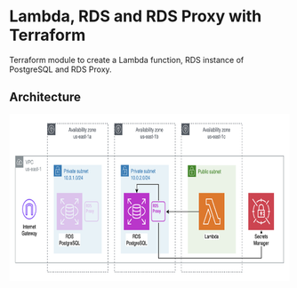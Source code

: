 # Lambda, RDS and RDS Proxy with Terraform

Terraform module to create a Lambda function, RDS instance of PostgreSQL and RDS Proxy.

## Architecture

<p align="center">
    <img src="./assets/aws-diagram.png" height="300" style="background: #ffffff" />
</p>
